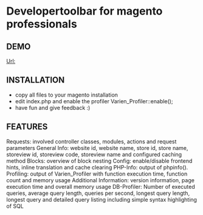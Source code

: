 Developertoolbar for magento professionals
====================================

## DEMO

[Url:](http://developertoolbar.mgt-modules.com/)

## INSTALLATION

* copy all files to your magento installation
* edit index.php and enable the profiler Varien_Profiler::enable();
* have fun and give feedback :)

## FEATURES
Requests: involved controller classes, modules, actions and request parameters
General Info: website id, website name, store id, store name, storeview id, storeview code, storeview name and configured caching method
Blocks: overview of block nesting
Config: enable/disable frontend hints, inline translation and cache clearing
PHP-Info: output of phpinfo().
Profiling: output of Varien_Profiler with function execution time, function count and memory usage
Additional Information: version information, page execution time and overall memory usage
DB-Profiler: Number of executed queries, average query length, queries per second, longest query length, longest query and detailed query listing including simple syntax highlighting of SQL